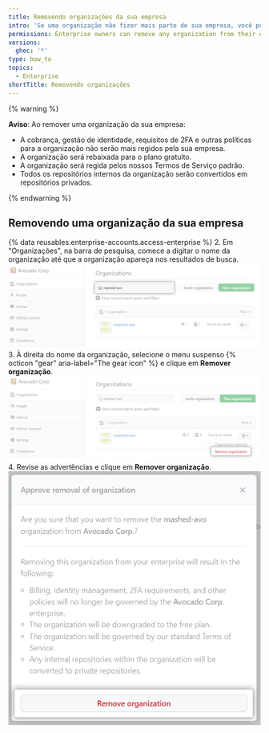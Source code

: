 ```yaml
---
title: Removendo organizações da sua empresa
intro: 'Se uma organização não fizer mais parte de sua empresa, você poderá remover a organização.'
permissions: Enterprise owners can remove any organization from their enterprise.
versions:
  ghec: '*'
type: how_to
topics:
  - Enterprise
shortTitle: Removendo organizações
---
```


{% warning %}

**Aviso**: Ao remover uma organização da sua empresa:
- A cobrança, gestão de identidade, requisitos de 2FA e outras políticas para a organização não serão mais regidos pela sua empresa.
- A organização será rebaixada para o plano gratuito.
- A organização será regida pelos nossos Termos de Serviço padrão.
- Todos os repositórios internos da organização serão convertidos em repositórios privados.

{% endwarning %}

## Removendo uma organização da sua empresa

{% data reusables.enterprise-accounts.access-enterprise %}
2. Em "Organizações", na barra de pesquisa, comece a digitar o nome da organização até que a organização apareça nos resultados de busca. ![Captura de tela do campo de busca para organizações](/assets/images/help/enterprises/organization-search.png)
3. À direita do nome da organização, selecione o menu suspenso {% octicon "gear" aria-label="The gear icon" %} e clique em **Remover organização**. ![Captura de tela de uma organização nos resultados de busca](/assets/images/help/enterprises/remove-organization.png)
4. Revise as advertências e clique em **Remover organização**. ![Captura de tela de uma mensagem de aviso e botão para remover a organização](/assets/images/help/enterprises/remove-organization-warning.png)
